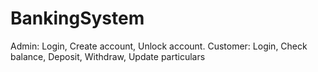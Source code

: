 # BankingSystem
Admin: Login, Create account, Unlock account. Customer: Login, Check balance, Deposit, Withdraw, Update particulars
